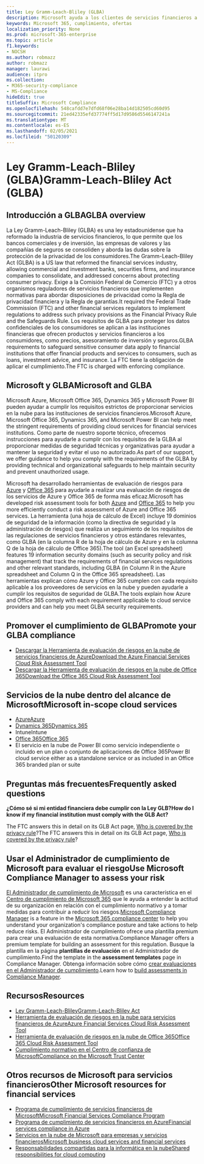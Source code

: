 ```yaml
---
title: Ley Gramm-Leach-Bliley (GLBA)
description: Microsoft ayuda a los clientes de servicios financieros a cumplir con los requisitos de privacidad y seguridad de la Ley Gramm-Leach-Bliley (GLBA).
keywords: Microsoft 365, cumplimiento, ofertas
localization_priority: None
ms.prod: microsoft-365-enterprise
ms.topic: article
f1.keywords:
- NOCSH
ms.author: robmazz
author: robmazz
manager: laurawi
audience: itpro
ms.collection:
- M365-security-compliance
- MS-Compliance
hideEdit: true
titleSuffix: Microsoft Compliance
ms.openlocfilehash: 548cafdd7e7dfd68f06e28ba14d182505cd60d95
ms.sourcegitcommit: 21ed42335efd37774ff5d17d9586d5546147241a
ms.translationtype: MT
ms.contentlocale: es-ES
ms.lasthandoff: 02/05/2021
ms.locfileid: "50120309"
---
```

# <a name="gramm-leach-bliley-act-glba"></a><span data-ttu-id="8c58c-104">Ley Gramm-Leach-Bliley (GLBA)</span><span class="sxs-lookup"><span data-stu-id="8c58c-104">Gramm-Leach-Bliley Act (GLBA)</span></span>

## <a name="glba-overview"></a><span data-ttu-id="8c58c-105">Introducción a GLBA</span><span class="sxs-lookup"><span data-stu-id="8c58c-105">GLBA overview</span></span>

<span data-ttu-id="8c58c-106">La Ley Gramm-Leach-Bliley (GLBA) es una ley estadounidense que ha reformado la industria de servicios financieros, lo que permite que los bancos comerciales y de inversión, las empresas de valores y las compañías de seguros se consoliden y aborda las dudas sobre la protección de la privacidad de los consumidores.</span><span class="sxs-lookup"><span data-stu-id="8c58c-106">The Gramm-Leach-Bliley Act (GLBA) is a US law that reformed the financial services industry, allowing commercial and investment banks, securities firms, and insurance companies to consolidate, and addressed concerns about protecting consumer privacy.</span></span> <span data-ttu-id="8c58c-107">Exige a la Comisión Federal de Comercio (FTC) y a otros organismos reguladores de servicios financieros que implementen normativas para abordar disposiciones de privacidad como la Regla de privacidad financiera y la Regla de garantías.</span><span class="sxs-lookup"><span data-stu-id="8c58c-107">It required the Federal Trade Commission (FTC) and other financial services regulators to implement regulations to address such privacy provisions as the Financial Privacy Rule and the Safeguards Rule.</span></span> <span data-ttu-id="8c58c-108">Los requisitos de GLBA para proteger los datos confidenciales de los consumidores se aplican a las instituciones financieras que ofrecen productos y servicios financieros a los consumidores, como precios, asesoramiento de inversión y seguros.</span><span class="sxs-lookup"><span data-stu-id="8c58c-108">GLBA requirements to safeguard sensitive consumer data apply to financial institutions that offer financial products and services to consumers, such as loans, investment advice, and insurance.</span></span> <span data-ttu-id="8c58c-109">La FTC tiene la obligación de aplicar el cumplimiento.</span><span class="sxs-lookup"><span data-stu-id="8c58c-109">The FTC is charged with enforcing compliance.</span></span>

## <a name="microsoft-and-glba"></a><span data-ttu-id="8c58c-110">Microsoft y GLBA</span><span class="sxs-lookup"><span data-stu-id="8c58c-110">Microsoft and GLBA</span></span>

<span data-ttu-id="8c58c-111">Microsoft Azure, Microsoft Office 365, Dynamics 365 y Microsoft Power BI pueden ayudar a cumplir los requisitos estrictos de proporcionar servicios en la nube para las instituciones de servicios financieros.</span><span class="sxs-lookup"><span data-stu-id="8c58c-111">Microsoft Azure, Microsoft Office 365, Dynamics 365, and Microsoft Power BI can help meet the stringent requirements of providing cloud services for financial services institutions.</span></span> <span data-ttu-id="8c58c-112">Como parte de nuestro soporte técnico, ofrecemos instrucciones para ayudarle a cumplir con los requisitos de la GLBA al proporcionar medidas de seguridad técnicas y organizativas para ayudar a mantener la seguridad y evitar el uso no autorizado.</span><span class="sxs-lookup"><span data-stu-id="8c58c-112">As part of our support, we offer guidance to help you comply with the requirements of the GLBA by providing technical and organizational safeguards to help maintain security and prevent unauthorized usage.</span></span>

<span data-ttu-id="8c58c-113">Microsoft ha desarrollado herramientas de evaluación de riesgos para [Azure](https://servicetrust.microsoft.com/ViewPage/TrustDocuments?command=Download&downloadType=Document&downloadId=6b218946-c235-4234-9beb-d557e39a3f44&docTab=6d000410-c9e9-11e7-9a91-892aae8839ad_Compliance_Guides) y [Office 365](https://servicetrust.microsoft.com/ViewPage/TrustDocuments?command=Download&downloadType=Document&downloadId=55702ffd-c35a-4619-8722-ab71c0c02002&docTab=6d000410-c9e9-11e7-9a91-892aae8839ad_Compliance_Guides) para ayudarle a realizar una evaluación de riesgos de los servicios de Azure y Office 365 de forma más eficaz.</span><span class="sxs-lookup"><span data-stu-id="8c58c-113">Microsoft has developed risk assessment tools for both [Azure](https://servicetrust.microsoft.com/ViewPage/TrustDocuments?command=Download&downloadType=Document&downloadId=6b218946-c235-4234-9beb-d557e39a3f44&docTab=6d000410-c9e9-11e7-9a91-892aae8839ad_Compliance_Guides) and [Office 365](https://servicetrust.microsoft.com/ViewPage/TrustDocuments?command=Download&downloadType=Document&downloadId=55702ffd-c35a-4619-8722-ab71c0c02002&docTab=6d000410-c9e9-11e7-9a91-892aae8839ad_Compliance_Guides) to help you more efficiently conduct a risk assessment of Azure and Office 365 services.</span></span> <span data-ttu-id="8c58c-114">La herramienta (una hoja de cálculo de Excel) incluye 19 dominios de seguridad de la información (como la directiva de seguridad y la administración de riesgos) que realiza un seguimiento de los requisitos de las regulaciones de servicios financieros y otros estándares relevantes, como GLBA (en la columna R de la hoja de cálculo de Azure y en la columna Q de la hoja de cálculo de Office 365).</span><span class="sxs-lookup"><span data-stu-id="8c58c-114">The tool (an Excel spreadsheet) features 19 information security domains (such as security policy and risk management) that track the requirements of financial services regulations and other relevant standards, including GLBA (in Column R in the Azure spreadsheet and Column Q in the Office 365 spreadsheet).</span></span> <span data-ttu-id="8c58c-115">Las herramientas explican cómo Azure y Office 365 cumplen con cada requisito aplicable a los proveedores de servicios en la nube y pueden ayudarle a cumplir los requisitos de seguridad de GLBA.</span><span class="sxs-lookup"><span data-stu-id="8c58c-115">The tools explain how Azure and Office 365 comply with each requirement applicable to cloud service providers and can help you meet GLBA security requirements.</span></span>

## <a name="promote-your-glba-compliance"></a><span data-ttu-id="8c58c-116">Promover el cumplimiento de GLBA</span><span class="sxs-lookup"><span data-stu-id="8c58c-116">Promote your GLBA compliance</span></span>

- [<span data-ttu-id="8c58c-117">Descargar la Herramienta de evaluación de riesgos en la nube de servicios financieros de Azure</span><span class="sxs-lookup"><span data-stu-id="8c58c-117">Download the Azure Financial Services Cloud Risk Assessment Tool</span></span>](https://servicetrust.microsoft.com/ViewPage/TrustDocuments?command=Download&downloadType=Document&downloadId=6b218946-c235-4234-9beb-d557e39a3f44&docTab=6d000410-c9e9-11e7-9a91-892aae8839ad_Compliance_Guides)
- [<span data-ttu-id="8c58c-118">Descargar la Herramienta de evaluación de riesgos en la nube de Office 365</span><span class="sxs-lookup"><span data-stu-id="8c58c-118">Download the Office 365 Cloud Risk Assessment Tool</span></span>](https://servicetrust.microsoft.com/ViewPage/TrustDocuments?command=Download&downloadType=Document&downloadId=55702ffd-c35a-4619-8722-ab71c0c02002&docTab=6d000410-c9e9-11e7-9a91-892aae8839ad_Compliance_Guides)

## <a name="microsoft-in-scope-cloud-services"></a><span data-ttu-id="8c58c-119">Servicios de la nube dentro del alcance de Microsoft</span><span class="sxs-lookup"><span data-stu-id="8c58c-119">Microsoft in-scope cloud services</span></span>

- [<span data-ttu-id="8c58c-120">Azure</span><span class="sxs-lookup"><span data-stu-id="8c58c-120">Azure</span></span>](https://aka.ms/AzureCompliance)
- [<span data-ttu-id="8c58c-121">Dynamics 365</span><span class="sxs-lookup"><span data-stu-id="8c58c-121">Dynamics 365</span></span>](https://aka.ms/d365-compliance-list)
- <span data-ttu-id="8c58c-122">Intune</span><span class="sxs-lookup"><span data-stu-id="8c58c-122">Intune</span></span>
- [<span data-ttu-id="8c58c-123">Office 365</span><span class="sxs-lookup"><span data-stu-id="8c58c-123">Office 365</span></span>](https://go.microsoft.com/fwlink/p/?LinkID=2077751)
- <span data-ttu-id="8c58c-124">El servicio en la nube de Power BI como servicio independiente o incluido en un plan o conjunto de aplicaciones de Office 365</span><span class="sxs-lookup"><span data-stu-id="8c58c-124">Power BI cloud service either as a standalone service or as included in an Office 365 branded plan or suite</span></span>

## <a name="frequently-asked-questions"></a><span data-ttu-id="8c58c-125">Preguntas más frecuentes</span><span class="sxs-lookup"><span data-stu-id="8c58c-125">Frequently asked questions</span></span>

<span data-ttu-id="8c58c-126">**¿Cómo sé si mi entidad financiera debe cumplir con la Ley GLB?**</span><span class="sxs-lookup"><span data-stu-id="8c58c-126">**How do I know if my financial institution must comply with the GLB Act?**</span></span>

<span data-ttu-id="8c58c-127">The FTC answers this in detail on its GLB Act page, [Who is covered by the privacy rule](https://www.ftc.gov/tips-advice/business-center/guidance/how-comply-privacy-consumer-financial-information-rule-gramm#whois)?</span><span class="sxs-lookup"><span data-stu-id="8c58c-127">The FTC answers this in detail on its GLB Act page, [Who is covered by the privacy rule](https://www.ftc.gov/tips-advice/business-center/guidance/how-comply-privacy-consumer-financial-information-rule-gramm#whois)?</span></span>

## <a name="use-microsoft-compliance-manager-to-assess-your-risk"></a><span data-ttu-id="8c58c-128">Usar el Administrador de cumplimiento de Microsoft para evaluar el riesgo</span><span class="sxs-lookup"><span data-stu-id="8c58c-128">Use Microsoft Compliance Manager to assess your risk</span></span>

<span data-ttu-id="8c58c-129">[El Administrador de cumplimiento de Microsoft](/microsoft-365/compliance/compliance-manager) es una característica en el [Centro de cumplimiento de Microsoft 365](/microsoft-365/compliance/microsoft-365-compliance-center) que le ayuda a entender la actitud de su organización en relación con el cumplimiento normativo y a tomar medidas para contribuir a reducir los riesgos.</span><span class="sxs-lookup"><span data-stu-id="8c58c-129">[Microsoft Compliance Manager](/microsoft-365/compliance/compliance-manager) is a feature in the [Microsoft 365 compliance center](/microsoft-365/compliance/microsoft-365-compliance-center) to help you understand your organization's compliance posture and take actions to help reduce risks.</span></span> <span data-ttu-id="8c58c-130">El Administrador de cumplimiento ofrece una plantilla premium para crear una evaluación de esta normativa.</span><span class="sxs-lookup"><span data-stu-id="8c58c-130">Compliance Manager offers a premium template for building an assessment for this regulation.</span></span> <span data-ttu-id="8c58c-131">Busque la plantilla en la página **plantillas de evaluación** en el Administrador de cumplimiento.</span><span class="sxs-lookup"><span data-stu-id="8c58c-131">Find the template in the **assessment templates** page in Compliance Manager.</span></span> <span data-ttu-id="8c58c-132">Obtenga información sobre cómo [crear evaluaciones en el Administrador de cumplimiento](/microsoft-365/compliance/compliance-manager-assessments).</span><span class="sxs-lookup"><span data-stu-id="8c58c-132">Learn how to [build assessments in Compliance Manager](/microsoft-365/compliance/compliance-manager-assessments).</span></span>

## <a name="resources"></a><span data-ttu-id="8c58c-133">Recursos</span><span class="sxs-lookup"><span data-stu-id="8c58c-133">Resources</span></span>

- [<span data-ttu-id="8c58c-134">Ley Gramm-Leach-Bliley</span><span class="sxs-lookup"><span data-stu-id="8c58c-134">Gramm-Leach-Bliley Act</span></span>](https://www.ftc.gov/tips-advice/business-center/privacy-and-security/gramm-leach-bliley-act)
- [<span data-ttu-id="8c58c-135">Herramienta de evaluación de riesgos en la nube para servicios financieros de Azure</span><span class="sxs-lookup"><span data-stu-id="8c58c-135">Azure Financial Services Cloud Risk Assessment Tool</span></span>](https://servicetrust.microsoft.com/ViewPage/TrustDocuments?command=Download&downloadType=Document&downloadId=6b218946-c235-4234-9beb-d557e39a3f44&docTab=6d000410-c9e9-11e7-9a91-892aae8839ad_Compliance_Guides)
- [<span data-ttu-id="8c58c-136">Herramienta de evaluación de riesgos en la nube de Office 365</span><span class="sxs-lookup"><span data-stu-id="8c58c-136">Office 365 Cloud Risk Assessment Tool</span></span>](https://servicetrust.microsoft.com/ViewPage/TrustDocuments?command=Download&downloadType=Document&downloadId=55702ffd-c35a-4619-8722-ab71c0c02002&docTab=6d000410-c9e9-11e7-9a91-892aae8839ad_Compliance_Guides)
- [<span data-ttu-id="8c58c-137">Cumplimiento normativo en el Centro de confianza de Microsoft</span><span class="sxs-lookup"><span data-stu-id="8c58c-137">Compliance on the Microsoft Trust Center</span></span>](https://www.microsoft.com/trust-center/compliance/compliance-overview)

## <a name="other-microsoft-resources-for-financial-services"></a><span data-ttu-id="8c58c-138">Otros recursos de Microsoft para servicios financieros</span><span class="sxs-lookup"><span data-stu-id="8c58c-138">Other Microsoft resources for financial services</span></span>

- [<span data-ttu-id="8c58c-139">Programa de cumplimiento de servicios financieros de Microsoft</span><span class="sxs-lookup"><span data-stu-id="8c58c-139">Microsoft Financial Services Compliance Program</span></span>](https://www.microsoft.com/download/details.aspx?id=55332)
- [<span data-ttu-id="8c58c-140">Programa de cumplimiento de servicios financieros en Azure</span><span class="sxs-lookup"><span data-stu-id="8c58c-140">Financial services compliance in Azure</span></span>](https://azure.microsoft.com/resources/videos/azurecon-2015-financial-services-compliance-in-azure/)
- [<span data-ttu-id="8c58c-141">Servicios en la nube de Microsoft para empresas y servicios financieros</span><span class="sxs-lookup"><span data-stu-id="8c58c-141">Microsoft business cloud services and financial services</span></span>](https://www.microsoft.com/trustcenter/cloudservices/financialservices)
- [<span data-ttu-id="8c58c-142">Responsabilidades compartidas para la informática en la nube</span><span class="sxs-lookup"><span data-stu-id="8c58c-142">Shared responsibilities for cloud computing</span></span>](https://aka.ms/sharedresponsibility)
